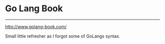 # Go Lang Book

---

http://www.golang-book.com/

Small little refresher as I forgot some of GoLangs syntax.
